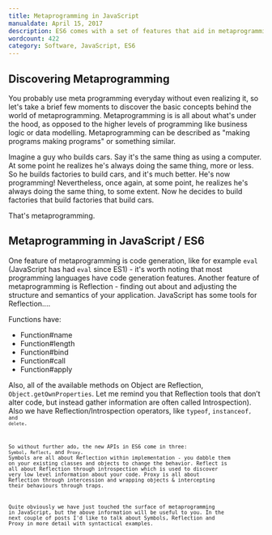 ```yaml
---
title: Metaprogramming in JavaScript
manualdate: April 15, 2017
description: ES6 comes with a set of features that aid in metaprogramming, but not much has been written about them. I'd like to briefly touch base on reflection and introspection whilst opening doors for further posts detailing ES6 Proxy, Symbol and Reflect.
wordcount: 422 
category: Software, JavaScript, ES6
---
```


## Discovering Metaprogramming

You probably use meta programming everyday without even realizing it, so let's take a brief few moments to discover the basic concepts behind the world of metaprogramming. Metaprogramming is is all about what's under the hood, as opposed to the higher levels of programming like business logic or data modelling. Metaprogramming can be described as "making programs making programs" or something similar. 

Imagine a guy who builds cars. Say it's the same thing as using a computer. At some point he realizes he's always doing the same thing, more or less. So he builds factories to build cars, and it's much better. He's now programming! Nevertheless, once again, at some point, he realizes he's always doing the same thing, to some extent. Now he decides to build factories that build factories that build cars. 

That's metaprogramming.

## Metaprogramming in JavaScript / ES6

One feature of metaprogramming is code generation, like for example <code>eval</code> (JavaScript has had <code>eval</code> since ES1) - it's worth noting that most programming languages have code generation features. Another feature of metaprogramming is Reflection - finding out about and adjusting the structure and semantics of your application. JavaScript has some tools for Reflection....

Functions have:

* Function#name
* Function#length
* Function#bind
* Function#call 
* Function#apply 

Also, all of the available methods on Object are Reflection, <code>Object.getOwnProperties</code>. Let me remind you that Reflection tools that don’t alter code, but instead gather information are often called Introspection). Also we have Reflection/Introspection operators, like <code>typeof</code>, <code>instanceof<code>, and <code>delete</code>.

So without further ado, the new APIs in ES6 come in three: <code>Symbol</code>, <code>Reflect</code>, and <code>Proxy</code>. Symbols are all about Reflection within implementation - you dabble them on your existing classes and objects to change the behavior. Reflect is all about Reflection through introspection which is used to discover very low level information about your code. Proxy is all about Reflection through intercession and wrapping objects & intercepting their behaviours through traps.

Quite obviously we have just touched the surface of metaprogramming in JavaScript, but the above information will be useful to you. In the next couple of posts I'd like to talk about Symbols, Reflection and Proxy in more detail with syntactical examples.